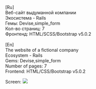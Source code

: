[Ru]<br>
Веб-сайт выдуманной компании<br>
Экосистема - Rails<br>
Гемы: Devise,simple_form<br>
Кол-во страниц: 7<br>
Фронтенд: HTML/SCSS/Bootstrap v5.0.2<br><br>
[En]<br>
The website of a fictional company<br>
Ecosystem - Rails<br>
Gems: Devise,simple_form<br>
Number of pages: 7<br>
Frontend: HTML/CSS/Bootstrap v5.0.2<br>

Screen:
<img src="https://user-images.githubusercontent.com/45318496/140542348-827754e4-106c-45b9-8d17-374576fee758.png">
